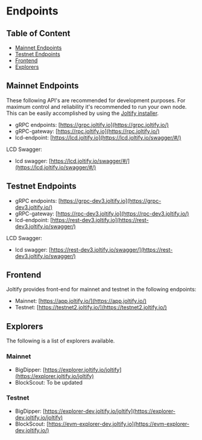 # Endpoints

## Table of Content

* [Mainnet Endpoints](endpoints.md#mainnet-endpoints)
* [Testnet Endpoints](endpoints.md#testnet-endpoints)
* [Frontend](endpoints.md#frontend)
* [Explorers](endpoints.md#explorers)

## Mainnet Endpoints

These following API's are recommended for development purposes. For maximum control and reliability it's recommended to run your own node. This can be easily accomplished by using the [Joltify installer](nodes-and-validators/running-a-node/joltify-installer.md).

* gRPC endpoints: [https://grpc.joltify.io](https://grpc.joltify.io/)
* gRPC-gateway: [https://rpc.joltify.io](https://rpc.joltify.io/)
* lcd-endpoint: [https://lcd.joltify.io](https://lcd.joltify.io/swagger/#/)

LCD Swagger:

* lcd swagger: [https://lcd.joltify.io/swagger/#/](https://lcd.joltify.io/swagger/#/)

## Testnet Endpoints

* gRPC endpoints: [https://grpc-dev3.joltify.io](https://grpc-dev3.joltify.io/)
* gRPC-gateway: [https://rpc-dev3.joltify.io](https://rpc-dev3.joltify.io/)
* lcd-endpoint: [https://rest-dev3.joltify.io](https://rest-dev3.joltify.io/swagger/)

LCD Swagger:

* lcd swagger: [https://rest-dev3.joltify.io/swagger/](https://rest-dev3.joltify.io/swagger/)

## Frontend

Joltify provides front-end for mainnet and testnet in the following endpoints:

* Mainnet: [https://app.joltify.io/](https://app.joltify.io/)
* Testnet: [https://testnet2.joltify.io/](https://testnet2.joltify.io/)

## Explorers

The following is a list of explorers available.

### Mainnet

* BigDipper: [https://explorer.joltify.io/joltify](https://explorer.joltify.io/joltify)
* BlockScout: To be updated

### Testnet

* BigDipper: [https://explorer-dev.joltify.io/joltify](https://explorer-dev.joltify.io/joltify)
* BlockScout: [https://evm-explorer-dev.joltify.io](https://evm-explorer-dev.joltify.io/)


